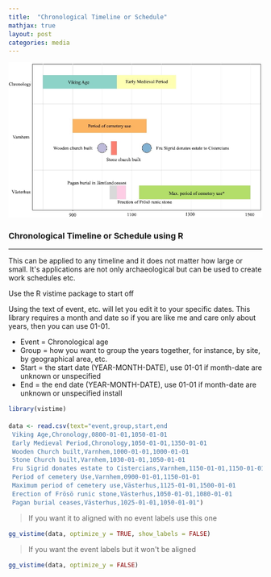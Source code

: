 ```yaml
---
title:  "Chronological Timeline or Schedule"
mathjax: true
layout: post
categories: media
---
```


![Timeline of two Viking age sites](../assets/Images/Rplot01n1.jpg)
### Chronological Timeline or Schedule using R
---

This can be applied to any timeline and it does not matter how large or small. It's applications are not only archaeological but can be used to create work schedules etc. 


Use the R vistime package to start off

Using the text of event, etc. will let you edit it to your specific dates. This library requires a month and date so if you are like me and care only about years, then you can use 01-01. 

- Event = Chronological age 
- Group = how you want to group the years together, for instance, by site, by geographical area, etc.
- Start = the start date (YEAR-MONTH-DATE), use 01-01 if month-date are unknown or unspecified
- End = the end date (YEAR-MONTH-DATE), use 01-01 if month-date are unknown or unspecified
install

```r
library(vistime) 

data <- read.csv(text="event,group,start,end
 Viking Age,Chronology,0800-01-01,1050-01-01
 Early Medieval Period,Chronology,1050-01-01,1350-01-01
 Wooden Church built,Varnhem,1000-01-01,1000-01-01
 Stone Church built,Varnhem,1030-01-01,1050-01-01
 Fru Sigrid donates estate to Cistercians,Varnhem,1150-01-01,1150-01-01
 Period of cemetery Use,Varnhem,0900-01-01,1150-01-01
 Maximum period of cemetery use,Västerhus,1125-01-01,1500-01-01
 Erection of Frösö runic stone,Västerhus,1050-01-01,1080-01-01
 Pagan burial ceases,Västerhus,1025-01-01,1050-01-01")
```
>If you want it to aligned with no event labels use this one

```r
gg_vistime(data, optimize_y = TRUE, show_labels = FALSE) 
```
>If you want the event labels but it won't be aligned

```r
gg_vistime(data, optimize_y = FALSE)
```